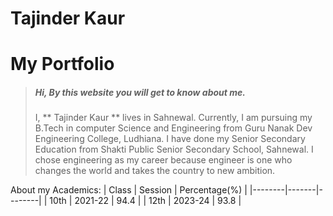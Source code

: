 # Tajinder Kaur
# My Portfolio

> ##### Hi, By this website you will get to know about me.
>I, ** Tajinder Kaur ** lives in Sahnewal. Currently, I am pursuing my B.Tech in computer Science and Engineering from Guru Nanak Dev Engineering College, Ludhiana. I have done my Senior Secondary Education from Shakti Public Senior Secondary School, Sahnewal. I chose engineering as my career because engineer is one who changes the world and takes the country to new ambition.


About my Academics:
| Class     | Session   | Percentage(%) |
|--------|-------|--------|
| 10th  | 2021-22  | 94.4 |
| 12th   | 2023-24  | 93.8 |

